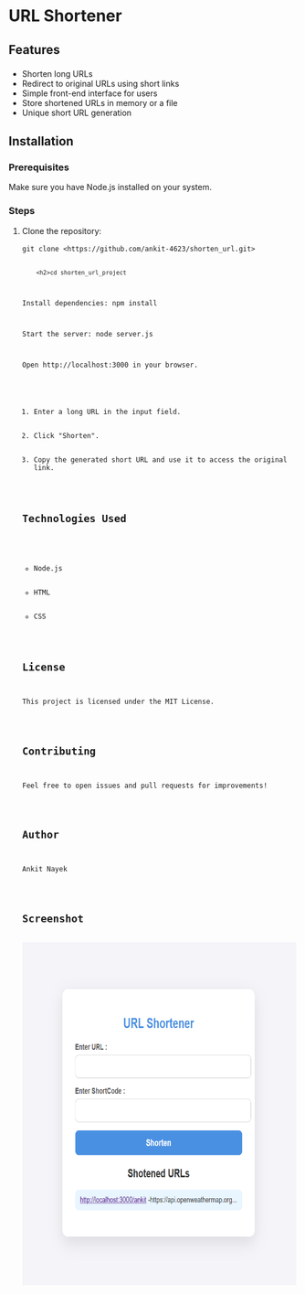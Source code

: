 <h1>URL Shortener</h1>

<h2>
  
  
  Features</h2>
<ul>
    <li>Shorten long URLs</li>
    <li>Redirect to original URLs using short links</li>
    <li>Simple front-end interface for users</li>
    <li>Store shortened URLs in memory or a file</li>
    <li>Unique short URL generation</li>
</ul>

<h2>Installation</h2>
<h3>Prerequisites</h3>
<p>Make sure you have Node.js installed on your system.</p>

<h3>Steps</h3>
<ol>
    <li>Clone the repository:
        <pre><code>git clone &lt;https://github.com/ankit-4623/shorten_url.git&gt;
        
        
        <h2>cd shorten_url_project

Install dependencies:
npm install

Start the server:
node server.js

Open http://localhost:3000 in your browser.</h2>
<ol>
    <li>Enter a long URL in the input field.</li>
    <li>Click "Shorten".</li>
    <li>Copy the generated short URL and use it to access the original link.</li>
</ol>

<h2>Technologies Used</h2>
<ul>
    <li>Node.js</li>
    <li>HTML</li>
    <li>CSS</li>
</ul>

<h2>License</h2>
<p>This project is licensed under the MIT License.</p>

<h2>Contributing</h2>
<p>Feel free to open issues and pull requests for improvements!</p>

<h2>Author</h2>
<p>Ankit Nayek</p>

<h2>Screenshot</h2>
<img src="./image/Screenshot.png" alt="Project Screenshot" width="600" height="600">

